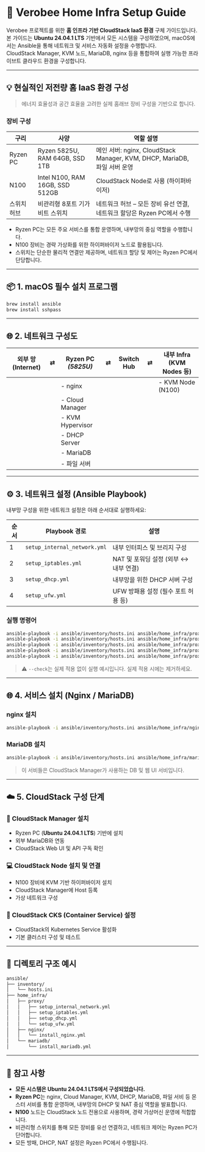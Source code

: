 # 🐝 Verobee Home Infra Setup Guide

Verobee 프로젝트를 위한 **홈 인프라 기반 CloudStack IaaS 환경** 구체 가이드입니다.  
본 가이드는 **Ubuntu 24.04.1 LTS** 기반에서 모든 시스템을 구성하였으며, macOS에서는 Ansible을 통해 네트워크 및 서비스 자동화 설정을 수행합니다.  
CloudStack Manager, KVM 노드, MariaDB, nginx 등을 통합하여 실행 가능한 프라이브트 클라우드 환경을 구성합니다.

---

## 💡 현실적인 저전량 홈 IaaS 환경 구성

> 에너지 효율성과 공간 효율을 고려한 실제 홈래브 장비 구성을 기반으로 합니다.

### 장비 구성

| 구리       | 사양                                      | 역할 설명 |
|------------|-------------------------------------------|------------|
| Ryzen PC   | Ryzen 5825U, RAM 64GB, SSD 1TB           | 메인 서버: nginx, CloudStack Manager, KVM, DHCP, MariaDB, 파일 서버 운영 |
| N100       | Intel N100, RAM 16GB, SSD 512GB          | CloudStack Node로 사용 (하이퍼바이저) |
| 스위치 허브 | 비관리형 8포트 기가비트 스위치           | 네트워크 허브 – 모든 장비 유선 연결, 네트워크 할당은 Ryzen PC에서 수행 |

- Ryzen PC는 모든 주요 서비스를 통합 운영하며, 내부망의 중심 역할을 수행합니다.
- N100 장비는 경략 가상화를 위한 하이퍼바이저 노드로 활용됩니다.
- 스위치는 단순한 물리적 연결만 제공하며, 네트워크 할당 및 제어는 Ryzen PC에서 단당합니다.

---

## 📦 1. macOS 필수 설치 프로그램

```bash
brew install ansible
brew install sshpass
```

---

## 🌐 2. 네트워크 구성도

| 외부 망 (Internet) | ⇄ | Ryzen PC *(5825U)* | ⇄ | Switch Hub | ⇄ | 내부 Infra (KVM Nodes 등) |
|-------------------|----|---------------------|----|-------------|----|---------------------------|
|                   |     | - nginx              |     |             |     | - KVM Node (N100)         |
|                   |     | - Cloud Manager      |     |             |     |                           |
|                   |     | - KVM Hypervisor     |     |             |     |                           |
|                   |     | - DHCP Server        |     |             |     |                           |
|                   |     | - MariaDB            |     |             |     |                           |
|                   |     | - 파일 서버          |     |             |     |                           |

---

## ⚙️ 3. 네트워크 설정 (Ansible Playbook)

내부망 구성을 위한 네트워크 설정은 아래 순서대로 실행하세요:

| 순서 | Playbook 경로 | 설명 |
|------|----------------|------|
| 1 | `setup_internal_network.yml` | 내부 인터피스 및 브리지 구성 |
| 2 | `setup_iptables.yml`        | NAT 및 포워딩 설정 (외부 ↔ 내부 연결) |
| 3 | `setup_dhcp.yml`            | 내부망을 위한 DHCP 서버 구성 |
| 4 | `setup_ufw.yml`             | UFW 방패용 설정 (필수 포트 허용 등) |

### 실행 명령어

```bash
ansible-playbook -i ansible/inventory/hosts.ini ansible/home_infra/proxy/update_apt.yml -vvv
ansible-playbook -i ansible/inventory/hosts.ini ansible/home_infra/proxy/setup_internal_network.yml -vvv
ansible-playbook -i ansible/inventory/hosts.ini ansible/home_infra/proxy/setup_iptables.yml -vvv
ansible-playbook -i ansible/inventory/hosts.ini ansible/home_infra/proxy/setup_dhcp.yml -vvv
ansible-playbook -i ansible/inventory/hosts.ini ansible/home_infra/proxy/setup_ufw.yml -vvv
```

> ⚠️ `--check`는 실제 적용 없이 실행 예시입니다. 실제 적용 시에는 제거하세요.

---

## 🌐 4. 서비스 설치 (Nginx / MariaDB)

### nginx 설치

```bash
ansible-playbook -i ansible/inventory/hosts.ini ansible/home_infra/nginx/install_nginx.yml -vvv
```

### MariaDB 설치

```bash
ansible-playbook -i ansible/inventory/hosts.ini ansible/home_infra/mariadb/install_mariadb.yml -vvv
```

> 이 서비들은 CloudStack Manager가 사용하는 DB 및 웹 UI 서비입니다.

---

## ☁️ 5. CloudStack 구성 단계

### 🔧 CloudStack Manager 설치

- Ryzen PC (**Ubuntu 24.04.1 LTS**) 기반에 설치
- 외부 MariaDB와 연동
- CloudStack Web UI 및 API 구독 확인

### 💻 CloudStack Node 설치 및 연결

- N100 장비에 KVM 기반 하이퍼바이저 설치
- CloudStack Manager에 Host 등록
- 가상 네트워크 구성

### 🚀 CloudStack CKS (Container Service) 설정

- CloudStack의 Kubernetes Service 활성화
- 기본 클러스터 구성 및 테스트

---

## 📁 디렉토리 구조 예시

```bash
ansible/
├── inventory/
│   └── hosts.ini
├── home_infra/
│   ├── proxy/
│   │   ├── setup_internal_network.yml
│   │   ├── setup_iptables.yml
│   │   ├── setup_dhcp.yml
│   │   └── setup_ufw.yml
│   ├── nginx/
│   │   └── install_nginx.yml
│   └── mariadb/
│       └── install_mariadb.yml
```

---

## 📌 참고 사항

- **모든 시스템은 Ubuntu 24.04.1 LTS에서 구성되었습니다.**
- **Ryzen PC**는 nginx, Cloud Manager, KVM, DHCP, MariaDB, 파일 서비 등 몬스터 서비를 통합 운영하며, 내부망의 DHCP 및 NAT 중심 역할을 발표합니다.
- **N100** 노드는 CloudStack 노드 전용으로 사용하며, 경략 가상머신 운영에 적합합니다.
- 비관리형 스위치를 통해 모든 장비를 유선 연결하고, 네트워크 제어는 Ryzen PC가 단어합니다.
- 모든 방패, DHCP, NAT 설정은 Ryzen PC에서 수행됩니다.